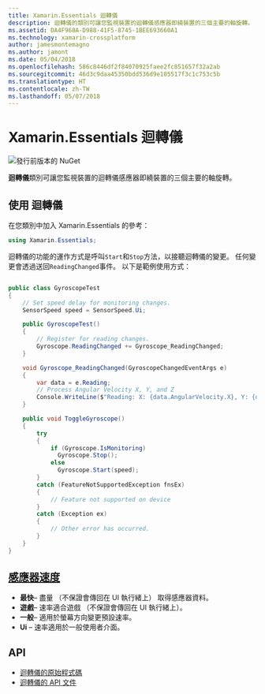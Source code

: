 ```yaml
---
title: Xamarin.Essentials 迴轉儀
description: 迴轉儀的類別可讓您監視裝置的迴轉儀感應器即繞裝置的三個主要的軸旋轉。
ms.assetid: DA4F968A-D988-41F5-8745-1BEE693660A1
ms.technology: xamarin-crossplatform
author: jamesmontemagno
ms.author: jamont
ms.date: 05/04/2018
ms.openlocfilehash: 586c8446df2f84070925faee2fc851657f32a2ab
ms.sourcegitcommit: 46d3c9daa45350bdd536d9e105517f3c1c753c5b
ms.translationtype: HT
ms.contentlocale: zh-TW
ms.lasthandoff: 05/07/2018
---
```

# <a name="xamarinessentials-gyroscope"></a>Xamarin.Essentials 迴轉儀

![發行前版本的 NuGet](~/media/shared/pre-release.png)

**迴轉儀**類別可讓您監視裝置的迴轉儀感應器即繞裝置的三個主要的軸旋轉。

## <a name="using-gyroscope"></a>使用 迴轉儀

在您類別中加入 Xamarin.Essentials 的參考：

```csharp
using Xamarin.Essentials;
```

迴轉儀的功能的運作方式是呼叫`Start`和`Stop`方法，以接聽迴轉儀的變更。 任何變更會透過送回`ReadingChanged`事件。 以下是範例使用方式：

```csharp

public class GyroscopeTest
{
    // Set speed delay for monitoring changes.
    SensorSpeed speed = SensorSpeed.Ui;

    public GyroscopeTest()
    {
        // Register for reading changes.
        Gyroscope.ReadingChanged += Gyroscope_ReadingChanged;
    }

    void Gyroscope_ReadingChanged(GyroscopeChangedEventArgs e)
    {
        var data = e.Reading;
        // Process Angular Velocity X, Y, and Z
        Console.WriteLine($"Reading: X: {data.AngularVelocity.X}, Y: {data.AngularVelocity.Y}, Z: {data.AngularVelocity.Z}");
    }

    public void ToggleGyroscope()
    {
        try
        {
            if (Gyroscope.IsMonitoring)
              Gyroscope.Stop();
            else
              Gyroscope.Start(speed);
        }
        catch (FeatureNotSupportedException fnsEx)
        {
            // Feature not supported on device
        }
        catch (Exception ex)
        {
            // Other error has occurred.
        }
    }
}
```

## <a name="sensor-speedxrefxamarinessentialssensorspeed"></a>[感應器速度](xref:Xamarin.Essentials.SensorSpeed)

- **最快**– 盡量 （不保證會傳回在 UI 執行緒上） 取得感應器資料。
- **遊戲**– 速率適合遊戲 （不保證會傳回在 UI 執行緒上）。
- **一般**– 適用於螢幕方向變更預設速率。
- **Ui** – 速率適用於一般使用者介面。

## <a name="api"></a>API

- [迴轉儀的原始程式碼](https://github.com/xamarin/Essentials/tree/master/Essentials/Gyroscope)
- [迴轉儀的 API 文件](xref:Xamarin.Essentials.Gyroscope)
